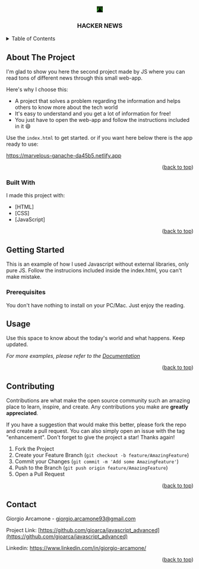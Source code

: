 <a name="readme-top"></a>

<!-- PROJECT LOGO -->
<br />
<div align="center">
  <a href="https://github.com/gioarca/javascript_advanced">
    <img src="ASSETS/IMG/favicon-16x16.png" alt="Logo" width="16" height="16">
  </a>
  <h3 align="center">HACKER NEWS</h3>
</div>


<!-- TABLE OF CONTENTS -->
<details>
  <summary>Table of Contents</summary>
  <ol>
    <li>
      <a href="#about-the-project">About The Project</a>
      <ul>
        <li><a href="#built-with">Built With</a></li>
      </ul>
    </li>
    <li>
      <a href="#getting-started">Getting Started</a>
      <ul>
        <li><a href="#prerequisites">Prerequisites</a></li>
      </ul>
    </li>
    <li><a href="#usage">Usage</a></li>
    <li><a href="#contributing">Contributing</a></li>
    <li><a href="#contact">Contact</a></li>
  </ol>
</details>



<!-- ABOUT THE PROJECT -->
## About The Project

I'm glad to show you here the second project made by JS where you can read tons of different news through this small web-app.

Here's why I choose this:
* A project that solves a problem regarding the information and helps others to know more about the tech world
* It's easy to understand and you get a lot of information for free!
* You just have to open the web-app and follow the instructions included in it :smile:

Use the `index.html` to get started. or if you want here below there is the app ready to use:

<a href="https://marvelous-ganache-da45b5.netlify.app">https://marvelous-ganache-da45b5.netlify.app</a>

<p align="right">(<a href="#readme-top">back to top</a>)</p>


### Built With

I made this project with:

* [HTML]
* [CSS]
* [JavaScript]

<p align="right">(<a href="#readme-top">back to top</a>)</p>



<!-- GETTING STARTED -->
## Getting Started

This is an example of how I used Javascript without external libraries, only pure JS.
Follow the instrucions included inside the index.html, you can't make mistake.

### Prerequisites

You don't have nothing to install on your PC/Mac. Just enjoy the reading.



<!-- USAGE EXAMPLES -->
## Usage

Use this space to know about the today's world and what happens. Keep updated.

_For more examples, please refer to the [Documentation](https://github.com/HackerNews/API)_

<p align="right">(<a href="#readme-top">back to top</a>)</p>




<!-- CONTRIBUTING -->
## Contributing

Contributions are what make the open source community such an amazing place to learn, inspire, and create. Any contributions you make are **greatly appreciated**.

If you have a suggestion that would make this better, please fork the repo and create a pull request. You can also simply open an issue with the tag "enhancement".
Don't forget to give the project a star! Thanks again!

1. Fork the Project
2. Create your Feature Branch (`git checkout -b feature/AmazingFeature`)
3. Commit your Changes (`git commit -m 'Add some AmazingFeature'`)
4. Push to the Branch (`git push origin feature/AmazingFeature`)
5. Open a Pull Request

<p align="right">(<a href="#readme-top">back to top</a>)</p>


<!-- CONTACT -->
## Contact

Giorgio Arcamone - giorgio.arcamone93@gmail.com

Project Link: [https://github.com/gioarca/javascript_advanced](https://github.com/gioarca/javascript_advanced)

Linkedin: https://www.linkedin.com/in/giorgio-arcamone/

<p align="right">(<a href="#readme-top">back to top</a>)</p>
